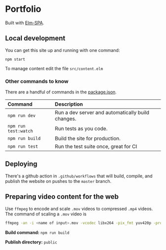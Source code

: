 # Portfolio

Built with [Elm-SPA](https://elm-spa.dev).

## Local development

You can get this site up and running with one command:

```
npm start
```

To manage content edit the file `src/content.elm`

### Other commands to know

There are a handful of commands in the [package.json](./package.json).

| Command              | Description                                       |
| :------------------- | :------------------------------------------------ |
| `npm run dev`        | Run a dev server and automatically build changes. |
| `npm run test:watch` | Run tests as you code.                            |
| `npm run build`      | Build the site for production.                    |
| `npm run test`       | Run the test suite once, great for CI             |

## Deploying

There's a github action in `.github/workflows` that will build, compile, and publish the website on pushes to the `master` branch.

## Preparing video content for the web

Use `ffmpeg` to encode and scale `.mov` videos to compressed `.mp4` videos. The command of scaling a `.mov` video is

```sh
ffmpeg -an -i <name of input>.mov -vcodec libx264 -pix_fmt yuv420p -profile:v baseline -level 3 -vf scale=1200:-2 <name of output>.mp4
```

**Build command:** `npm run build`

**Publish directory:** `public`
